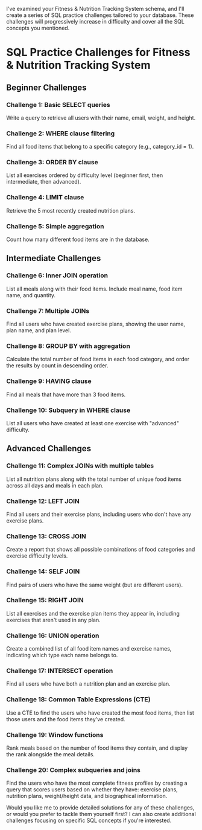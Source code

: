 I've examined your Fitness & Nutrition Tracking System schema, and I'll create a series of SQL practice challenges tailored to your database. These challenges will progressively increase in difficulty and cover all the SQL concepts you mentioned.

# SQL Practice Challenges for Fitness & Nutrition Tracking System

## Beginner Challenges

### Challenge 1: Basic SELECT queries
Write a query to retrieve all users with their name, email, weight, and height.

### Challenge 2: WHERE clause filtering
Find all food items that belong to a specific category (e.g., category_id = 1).

### Challenge 3: ORDER BY clause
List all exercises ordered by difficulty level (beginner first, then intermediate, then advanced).

### Challenge 4: LIMIT clause
Retrieve the 5 most recently created nutrition plans.

### Challenge 5: Simple aggregation
Count how many different food items are in the database.

## Intermediate Challenges

### Challenge 6: Inner JOIN operation
List all meals along with their food items. Include meal name, food item name, and quantity.

### Challenge 7: Multiple JOINs
Find all users who have created exercise plans, showing the user name, plan name, and plan level.

### Challenge 8: GROUP BY with aggregation
Calculate the total number of food items in each food category, and order the results by count in descending order.

### Challenge 9: HAVING clause
Find all meals that have more than 3 food items.

### Challenge 10: Subquery in WHERE clause
List all users who have created at least one exercise with "advanced" difficulty.

## Advanced Challenges

### Challenge 11: Complex JOINs with multiple tables
List all nutrition plans along with the total number of unique food items across all days and meals in each plan.

### Challenge 12: LEFT JOIN
Find all users and their exercise plans, including users who don't have any exercise plans.

### Challenge 13: CROSS JOIN
Create a report that shows all possible combinations of food categories and exercise difficulty levels.

### Challenge 14: SELF JOIN
Find pairs of users who have the same weight (but are different users).

### Challenge 15: RIGHT JOIN
List all exercises and the exercise plan items they appear in, including exercises that aren't used in any plan.

### Challenge 16: UNION operation
Create a combined list of all food item names and exercise names, indicating which type each name belongs to.

### Challenge 17: INTERSECT operation
Find all users who have both a nutrition plan and an exercise plan.

### Challenge 18: Common Table Expressions (CTE)
Use a CTE to find the users who have created the most food items, then list those users and the food items they've created.

### Challenge 19: Window functions
Rank meals based on the number of food items they contain, and display the rank alongside the meal details.

### Challenge 20: Complex subqueries and joins
Find the users who have the most complete fitness profiles by creating a query that scores users based on whether they have: exercise plans, nutrition plans, weight/height data, and biographical information.

Would you like me to provide detailed solutions for any of these challenges, or would you prefer to tackle them yourself first? I can also create additional challenges focusing on specific SQL concepts if you're interested.